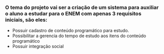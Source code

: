 ### O tema do projeto vai ser a criação de um sistema para auxiliar o aluno a estudar para o ENEM com apenas 3 requisitos iniciais, são eles:

* Possuir cadastro de conteúdo programático para estudo.
* Possibilitar a gerencia do tempo de estudo aos itens do conteúdo programático
* Possuir integração social
